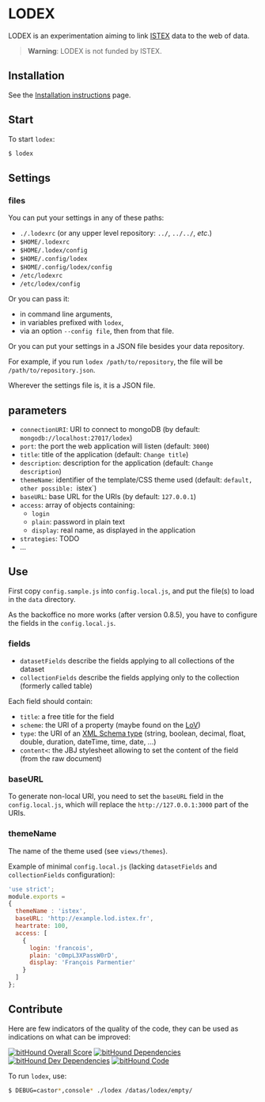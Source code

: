 # LODEX

LODEX is an experimentation aiming to link [ISTEX](http://www.istex.fr) data to the web of data.

> **Warning**: LODEX is not funded by ISTEX.

## Installation

See the [Installation instructions](Installation.md) page.

## Start

To start `lodex`:

```bash
$ lodex
```

## Settings

### files

You can put your settings in any of these paths:

- `./.lodexrc` (or any upper level repository: `../`, `../../`, *etc*.)
- `$HOME/.lodexrc`
- `$HOME/.lodex/config`
- `$HOME/.config/lodex`
- `$HOME/.config/lodex/config`
- `/etc/lodexrc`
- `/etc/lodex/config`

Or you can pass it:

- in command line arguments,
- in variables prefixed with `lodex`,
- via an option `--config file`, then from that file.

Or you can put your settings in a JSON file besides your data repository.

For example, if you run `lodex /path/to/repository`, the file will be
`/path/to/repository.json`.

Wherever the settings file is, it is a JSON file.

## parameters

- `connectionURI`: URI to connect to mongoDB (by default: `mongodb://localhost:27017/lodex`)
- `port`: the port the web application will listen (default: `3000`)
- `title`: title of the application (default: `Change title`)
- `description`: description for the application (default: `Change description`)
- `themeName`: identifier of the template/CSS theme used (default: `default, other possible: `istex`)
- `baseURL`: base URL for the URIs (by default: `127.0.0.1`)
- `access`: array of objects containing:
    + `login`
    + `plain`: password in plain text
    + `display`: real name, as displayed in the application
- `strategies`: TODO
- ...

## Use

First copy `config.sample.js` into `config.local.js`, and put the file(s) to
load in the `data` directory.

As the backoffice no more works (after version 0.8.5), you have to configure the fields in the `config.local.js`.

### fields

- `datasetFields` describe the fields applying to all collections of the dataset
- `collectionFields` describe the fields applying only to the collection (formerly called table)

Each field should contain:
- `title`: a free title for the field
- `scheme`: the URI of a property (maybe found on the [LoV](http://lov.okfn.org/dataset/lov/))
- `type`: the URI of an [XML Schema type](https://www.w3.org/TR/xmlschema-2/#built-in-primitive-datatypes) (string, boolean, decimal, float, double, duration, dateTime, time, date, ...)
- `content<`: the JBJ stylesheet allowing to set the content of the field (from the raw document)

### baseURL

To generate non-local URI, you need to set the `baseURL` field in the `config.local.js`, which will replace the `http://127.0.0.1:3000` part of the URIs.

### themeName

The name of the theme used (see `views/themes`).

Example of minimal `config.local.js` (lacking `datasetFields` and
`collectionFields` configuration):

```javascript
'use strict';
module.exports =
{
  themeName : 'istex',
  baseURL: 'http://example.lod.istex.fr',
  heartrate: 100,
  access: [
    {
      login: 'francois',
      plain: 'c0mpL3XPassW0rD',
      display: 'François Parmentier'
    }
  ]
};

```

## Contribute

Here are few indicators of the quality of the code, they can be used as indications on what can be improved:

[![bitHound Overall Score](https://www.bithound.io/github/Inist-CNRS/lodex/badges/score.svg)](https://www.bithound.io/github/Inist-CNRS/lodex)
[![bitHound Dependencies](https://www.bithound.io/github/Inist-CNRS/lodex/badges/dependencies.svg)](https://www.bithound.io/github/Inist-CNRS/lodex/master/dependencies/npm)
[![bitHound Dev Dependencies](https://www.bithound.io/github/Inist-CNRS/lodex/badges/devDependencies.svg)](https://www.bithound.io/github/Inist-CNRS/lodex/master/dependencies/npm)
[![bitHound Code](https://www.bithound.io/github/Inist-CNRS/lodex/badges/code.svg)](https://www.bithound.io/github/Inist-CNRS/lodex/master/files)

To run `lodex`, use:

```bash
$ DEBUG=castor*,console* ./lodex /datas/lodex/empty/
```
